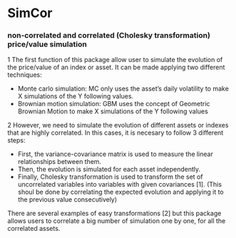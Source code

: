 # SimCor
### non-correlated and correlated (Cholesky transformation) price/value simulation

1
The first function of this package allow user to simulate the evolution of the price/value of an index or asset. It can be made applying two different techniques:
- Monte carlo simulation: MC only uses the asset’s daily volatility to make X simulations of the Y following values.
- Brownian motion simulation: GBM uses the concept of Geometric Brownian Motion to make X simulations of the Y following values

2
However, we need to simulate the evolution of different assets or indexes that are highly correlated. In this cases, it is necesary to follow 3 different steps:
- First, the variance-covariance matrix is used to measure the linear relationships between them.
- Then, the evolution is simulated for each asset independently.
- Finally, Cholesky transformation is used to transform the set of uncorrelated variables into variables with given covariances [1]. (This shoul be done by correlating the expected evolution and applying it to the previous value consecutively)


There are several examples of easy transformations [2] but this package allows users to correlate a big number of simulation one by one, for all the correlated assets.
